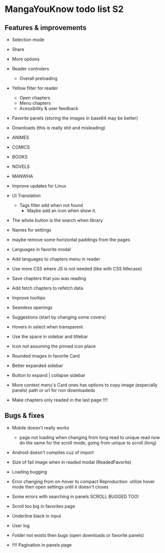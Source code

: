 # MangaYouKnow todo list S2

## Features & improvements

- Selection mode
- Share
- More options
- Reader controlers
  - Overall preloading
- Yellow filter for reader
  - Open chapters
  - Menu chapters
  - Acessibility & user feedback
- Favorite panels (storing the images in base64 may be better)
- Downloads (this is really shit and misleading)
- ANIMES
- COMICS
- BOOKS
- NOVELS
- MANWHA
- Improve updates for Linux
- UI Translation
  - Tags filter add when not found
    - Maybe add an icon when show it.
- The whole button is the search when library
- Names for settings
- maybe remove some horizontal paddings from the pages
- Languages in favorite modal
- Add languages to chapters menu in reader
- Use more CSS where JS is not needed (like with CSS titlecase)
- Save chapters that you was reading
- Add fetch chapters to refetch data
- Improve tooltips
- Seamless openings
- Suggestions (start by changing some covers)
- Hovers in select when transparent
- Use the space in sidebar and titlebar
- Icon not assuming the pinned icon place
- Rounded images in favorite Card
- Better expanded sidebar
- Button to expand | collapse sidebar
- More context menu's
  Card ones has options to copy image (especially panels) path or url for non downloadeds

- Make chapters only readed in the last page !!!!

## Bugs & fixes

- Mobile doesn't really works
  - page not loading when changing from long read to unique read
    now do the same for the scroll mode, going from unique to scroll (long)
- Android doesn't compiles cuz of import
- Size of fail image when in readed modal (ReadedFavorite)
- Loading bugging
- Error changing from on-hover to compact
  Reproduction: utilize hover mode then open settings until it doesn't closes
- Some errors with searching in panels
  SCROLL BUGGED TOO!
- Scroll too big in favorites page
- Underline black in input
- User log
- Folder not exists then bugs (open downloads or favorite panels)

- !!!! Pagination in panels page

